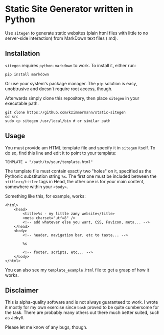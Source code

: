 # Static Site Generator written in Python

Use `sitegen` to generate static websites (plain html files with little to no server-side interaction) from MarkDown text files (.md).

## Installation

`sitegen` requires `python-markdown` to work. To install it, either run:

    pip install markdown

Or use your system's package manager. The `pip` solution is easy, unobtrusive and doesn't require root access, though.

Afterwards simply clone this repository, then place `sitegen` in your executable path.

    git clone https://github.com/kzimmermann/static-sitegen
    cd src
    sudo cp sitegen /usr/local/bin # or similar path

## Usage

You must provide am HTML template file and specify it in `sitegen` itself. To do so, find this line and edit it to point to your template:

    TEMPLATE = "/path/to/your/template.html"

The template file must contain exactly two "holes" on it, specified as the Pythonic substitution string `%s`. The first one must be included between the `<title></title>` tags in Head, the other one is for your main content, somewhere within your `<body>`. 

Something like this, for example, works:

    <html>
        <head>
            <title>%s - my little zany website</title>
            <meta charset="utf=8" />
            <!-- add whatever else you want, CSS, Favicon, meta... -->
        </head>
        <body>
            <!-- header, navigation bar, etc to taste... -->

            %s

            <!-- footer, scripts, etc... -->
        </body>
    </html>

You can also see my `template_example.html` file to get a grasp of how it works.

## Disclaimer

This is alpha-quality software and is not always guaranteed to work. I wrote it mostly for my own exercise since `bash` proved to be quite cumbersome for the task. There are probably many others out there much better suited, such as Jekyll.

Please let me know of any bugs, though.
